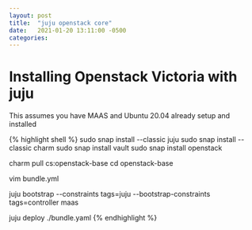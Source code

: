 ```yaml
---
layout: post
title:  "juju openstack core"
date:   2021-01-20 13:11:00 -0500
categories:
---
```


# Installing Openstack Victoria with juju
This assumes you have MAAS and Ubuntu 20.04 already setup and installed

{% highlight shell %}
sudo snap install --classic juju
sudo snap install --classic charm
sudo snap install vault
sudo snap install openstack

charm pull cs:openstack-base
cd openstack-base

vim bundle.yml

juju bootstrap --constraints tags=juju --bootstrap-constraints tags=controller maas

juju deploy ./bundle.yaml
{% endhighlight %}